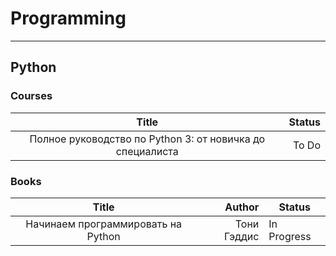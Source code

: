 # Programming
______________________________
## Python
### Courses
| Title |Status
|:-----:|------:
Полное руководство по Python 3: от новичка до специалиста | To Do
### Books
| Title | Author | Status
|:-----:|------:|------
Начинаем программировать на Python | Тони Гэддис | In Progress

